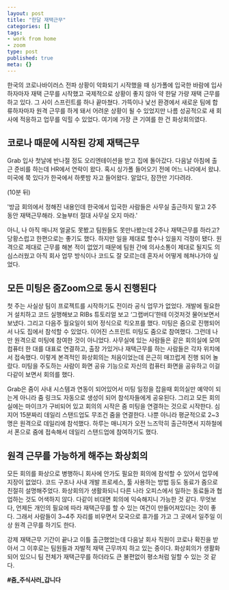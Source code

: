 ```yaml
---
layout: post
title: "한달 재택근무"
categories: []
tags:
- work from home
- zoom
type: post
published: true
meta: {}
---
```


한국의 코로나바이러스 전파 상황이 악화되기 시작했을 때 싱가폴에 입국한 바람에 입사하자마자 재택 근무를 시작했고 국제적으로 상황이 좋지 않아 약 한달 가량 재택 근무를 하고 있다. 그 사이 스프린트를 하나 끝마쳤다. 가뜩이나 낯선 환경에서 새로운 팀에 합류하자마자 원격 근무를 하게 돼서 어려운 상황이 될 수 있었지만 나름 성공적으로 새 회사에 적응하고 업무를 익힐 수 있었다. 여기에 가장 큰 기여를 한 건 화상회의였다.

## 코로나 때문에 시작된 강제 재택근무
Grab 입사 첫날에 반나절 정도 오리엔테이션을 받고 집에 돌아갔다. 다음날 아침에 출근 준비를 하는데 HR에서 연락이 왔다. 혹시 싱가폴 들어오기 전에 어느 나라에서 왔냐. 미국에 쭉 있다가 한국에서 하룻밤 자고 들어왔다. 알았다, 잠깐만 기다려라. 

(10분 뒤) 

'방금 회의에서 정해진 내용인데 한국에서 입국한 사람들은 사무실 출근하지 말고 2주 동안 재택근무해라. 오늘부터 절대 사무실 오지 마라.'

아니, 나 아직 매니저 얼굴도 못봤고 팀원들도 못만나봤는데 2주나 재택근무를 하라고? 당황스럽고 한편으로는 좋기도 했다. 하지만 일을 제대로 할수나 있을지 걱정이 됐다. 원격으로 제대로 근무를 해본 적이 없었기 때문에 팀원 간에 의사소통이 제대로 될지도 의심스러웠고 아직 회사 업무 방식이나 코드도 잘 모르는데 혼자서 어떻게 헤쳐나가야 싶었다.

## 모든 미팅은 줌Zoom으로 동시 진행된다
첫 주는 사실상 팀이 프로젝트를 시작하기도 전이라 공식 업무가 없었다. 개발에 필요한 거 설치하고 코드 실행해보고 RIBs 튜토리얼 보고 ‘그랩버디’한테 이것저것 물어보면서 보냈다. 그리고 다음주 월요일이 되어 정식으로 킥오프를 했다. 미팅은 줌으로 진행되어서 나도 집에서 참석할 수 있었다. 이어진 스프린트 미팅도 줌으로 참여했다. 그런데 나만 원격으로 미팅에 참여한 것이 아니었다. 사무실에 있는 사람들은 같은 회의실에 모여 컴퓨터 한 대를 대표로 연결하고, 출장 가있거나 재택근무를 하는 사람들은 각자 위치에서 접속했다. 이렇게 본격적인 화상회의는 처음이었는데 은근히 매끄럽게 진행 되어 놀랐다. 미팅을 주도하는 사람이 화면 공유 기능으로 자신의 컴퓨터 화면을 공유하고 이걸 다같이 보면서 회의를 했다.

Grab은 줌이 사내 시스템과 연동이 되어있어서 미팅 일정을 잡을때 회의실만 예약이 되는게 아니라 줌 링크도 자동으로 생성이 되어 참석자들에게 공유된다. 그리고 모든 회의실에는 마이크가 구비되어 있고 회의의 시작은 줌 미팅을 연결하는 것으로 시작한다. 심지어 15분짜리 데일리 스탠드업도 무조건 줌을 연결한다. 나뿐 아니라 평균적으로 2~3명은 원격으로 데일리에 참석했다. 하루는 매니저가 오전 느즈막히 출근하면서 지하철에서 폰으로 줌에 접속해서 데일리 스탠드업에 참여하기도 했다. 

## 원격 근무를 가능하게 해주는 화상회의
모든 회의를 화상으로 병행하니 회사에 안가도 필요한 회의에 참석할 수 있어서 업무에 지장이 없었다. 코드 구조나 사내 개발 프로세스, 툴 사용하는 방법 등도 동료가 줌으로 친절히 설명해주었다. 화상회의가 생활화되니 다른 나라 오피스에서 일하는 동료들과 협업하는 것도 어색하지 않다. 다같이 비대면 회의에 익숙해지니 가능한 것 같다. 무엇보다, 언제든 개인의 필요에 따라 재택근무를 할 수 있는 여건이 만들어져있다는 것이 좋다. 그래서 사람들이 3~4주 자리를 비우면서 모국으로 휴가를 가고 그 곳에서 일주일 이상 원격 근무를 하기도 한다. 

강제 재택근무 기간이 끝나고 이틀 출근했었는데 다음날 회사 직원이 코로나 확진을 받아서 그 이후로는 팀원들과 자발적 재택 근무까지 하고 있는 중이다. 화상회의가 생활화되어 있으니 팀 전체가 재택근무를 하더라도 큰 불편없이 평소처럼 일할 수 있는 것 같다.

**#줌_주식사러_갑니다**
